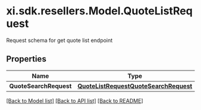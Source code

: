 # xi.sdk.resellers.Model.QuoteListRequest
Request schema for get quote list endpoint

## Properties

Name | Type | Description | Notes
------------ | ------------- | ------------- | -------------
**QuoteSearchRequest** | [**QuoteListRequestQuoteSearchRequest**](QuoteListRequestQuoteSearchRequest.md) |  | [optional] 

[[Back to Model list]](../README.md#documentation-for-models) [[Back to API list]](../README.md#documentation-for-api-endpoints) [[Back to README]](../README.md)

